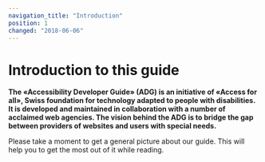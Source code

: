 ```yaml
---
navigation_title: "Introduction"
position: 1
changed: "2018-06-06"
---
```


# Introduction to this guide

**The «Accessibility Developer Guide» (ADG) is an initiative of «Access for all», Swiss foundation for technology adapted to people with disabilities. It is developed and maintained in collaboration with a number of acclaimed web agencies. The vision behind the ADG is to bridge the gap between providers of websites and users with special needs.**

Please take a moment to get a general picture about our guide. This will help you to get the most out of it while reading.
